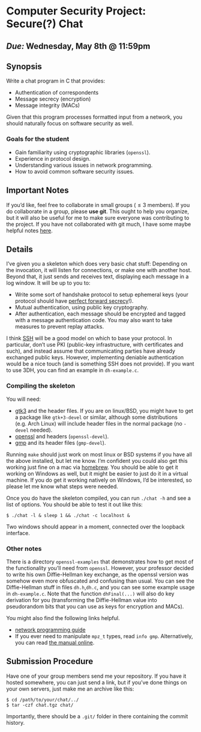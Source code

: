 # Computer Security Project: Secure(?) Chat

## _Due:_ Wednesday, May 8th @ 11:59pm

## Synopsis

Write a chat program in C that provides:

- Authentication of correspondents
- Message secrecy (encryption)
- Message integrity (MACs)

Given that this program processes formatted input from a network, you should naturally focus on software security as well.

### Goals for the student

- Gain familiarity using cryptographic libraries (`openssl`).
- Experience in protocol design.
- Understanding various issues in network programming.
- How to avoid common software security issues.

## Important Notes

If you’d like, feel free to collaborate in small groups ( ≤ 3 members). If you do collaborate in a group, please **use git**. This ought to help you organize, but it will also be useful for me to make sure everyone was contributing to the project. If you have not collaborated with git much, I have some maybe helpful notes [here](http://www-cs.ccny.cuny.edu/~wes/CSC103/scm.html#collaborate).

## Details

I’ve given you a skeleton which does very basic chat stuff: Depending on the invocation, it will listen for connections, or make one with another host. Beyond that, it just sends and receives text, displaying each message in a log window. It will be up to you to:

- Write some sort of handshake protocol to setup ephemeral keys (your protocol should have [perfect forward secrecy](https://en.wikipedia.org/wiki/Forward_secrecy)!).
- Mutual authentication, using public key cryptography.
- After authentication, each message should be encrypted and tagged with a message authentication code. You may also want to take measures to prevent replay attacks.

I think [SSH](https://en.wikipedia.org/wiki/Ssh) will be a good model on which to base your protocol. In particular, don’t use PKI (public-key infrastructure, with certificates and such), and instead assume that communicating parties have already exchanged public keys. However, implementing deniable authentication would be a nice touch (and is something SSH does not provide). If you want to use 3DH, you can find an example in `dh-example.c`.

### Compiling the skeleton

You will need:

- [gtk3](https://en.wikipedia.org/wiki/Gtk) and the header files. If you are on linux/BSD, you might have to get a package like `gtk+3-devel` or similar, although some distributions (e.g. Arch Linux) will include header files in the normal package (no `-devel` needed).
- [openssl](http://www.openssl.org/) and headers (`openssl-devel`).
- [gmp](http://gmplib.org/) and its header files (`gmp-devel`).

Running `make` should just work on most linux or BSD systems if you have all the above installed, but let me know. I’m confident you could also get this working just fine on a mac via [homebrew](https://brew.sh/). You should be able to get it working on Windows as well, but it might be easier to just do it in a virtual machine. If you do get it working natively on Windows, I’d be interested, so please let me know what steps were needed.

Once you do have the skeleton compiled, you can run `./chat -h` and see a list of options. You should be able to test it out like this:

    $ ./chat -l & sleep 1 && ./chat -c localhost &

Two windows should appear in a moment, connected over the loopback interface.

### Other notes

There is a directory `openssl-examples` that demonstrates how to get most of the functionality you’ll need from `openssl`. However, your professor decided to write his own Diffie-Hellman key exchange, as the openssl version was somehow even more obfuscated and confusing than usual. You can see the Diffie-Hellman stuff in files `dh.h`,`dh.c`, and you can see some example usage in `dh-example.c`. Note that the function `dhFinal(...)` will also do key derivation for you (transforming the Diffie-Hellman value into pseudorandom bits that you can use as keys for encryption and MACs).

You might also find the following links helpful.

- [network programming guide](https://beej.us/guide/bgnet/)
- If you ever need to manipulate `mpz_t` types, read `info gmp`. Alternatively, you can read [the manual online](https://gmplib.org/manual/).

## Submission Procedure

Have one of your group members send me your repository. If you have it hosted somewhere, you can just send a link, but if you’ve done things on your own servers, just make me an archive like this:

    $ cd /path/to/your/chat/../
    $ tar -czf chat.tgz chat/

Importantly, there should be a `.git/` folder in there containing the commit history.
